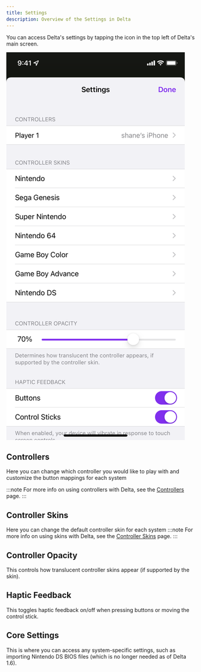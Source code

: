 ```yaml
---
title: Settings
description: Overview of the Settings in Delta
---
```


You can access Delta's settings by tapping the icon in the top left of Delta's main screen.

![SettingsPg](../../../assets/settings.png)

## Controllers

Here you can change which controller you would like to play with and customize the button mappings for each system

:::note
For more info on using controllers with Delta, see the [Controllers](/using-delta/controllers) page.
:::

## Controller Skins

Here you can change the default controller skin for each system
:::note
For more info on using skins with Delta, see the [Controller Skins](/using-delta/controller-skins) page.
:::

## Controller Opacity

This controls how translucent controller skins appear (if supported by the skin).

## Haptic Feedback

This toggles haptic feedback on/off when pressing buttons or moving the control stick.

## Core Settings

This is where you can access any system-specific settings, such as importing Nintendo DS BIOS files (which is no longer needed as of Delta 1.6).
